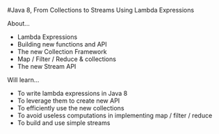 #Java 8, From Collections to Streams Using Lambda Expressions

About...

- Lambda Expressions
- Building new functions and API
- The new Collection Framework
- Map / Filter / Reduce & collections
- The new Stream API

Will learn...

- To write lambda expressions in Java 8
- To leverage them to create new API
- To efficiently use the new collections
- To avoid useless computations in implementing map / filter / reduce
- To build and use simple streams

